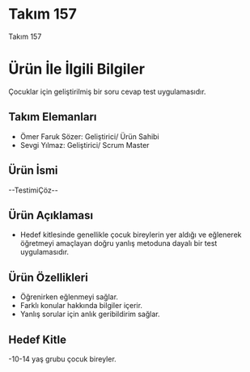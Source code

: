 # **Takım 157**

Takım 157

# Ürün İle İlgili Bilgiler
Çocuklar için geliştirilmiş bir soru cevap test uygulamasıdır.

## Takım Elemanları

- Ömer Faruk Sözer: Geliştirici/ Ürün Sahibi
- Sevgi Yılmaz: Geliştirici/ Scrum Master

## Ürün İsmi

--TestimiÇöz--

## Ürün Açıklaması

- Hedef kitlesinde genellikle çocuk bireylerin yer aldığı ve eğlenerek öğretmeyi amaçlayan doğru yanlış metoduna dayalı bir test uygulamasıdır.

## Ürün Özellikleri

- Öğrenirken eğlenmeyi sağlar.
- Farklı konular hakkında bilgiler içerir.
- Yanlış sorular için anlık geribildirim sağlar.

## Hedef Kitle

-10-14 yaş grubu çocuk bireyler.
